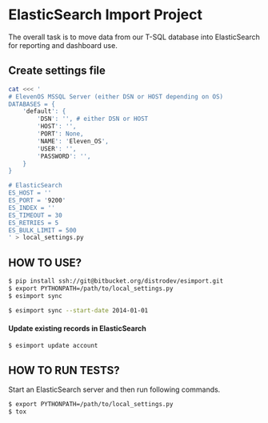 # ElasticSearch Import Project

The overall task is to move data from our T-SQL database into ElasticSearch for reporting and dashboard use.

## Create settings file

```bash
cat <<< '
# ElevenOS MSSQL Server (either DSN or HOST depending on OS)
DATABASES = {
    'default': {
        'DSN': '', # either DSN or HOST
        'HOST': '',
        'PORT': None,
        'NAME': 'Eleven_OS',
        'USER': '',
        'PASSWORD': '',
    }
}

# ElasticSearch
ES_HOST = ''
ES_PORT = '9200'
ES_INDEX = ''
ES_TIMEOUT = 30
ES_RETRIES = 5
ES_BULK_LIMIT = 500
' > local_settings.py
```

## HOW TO USE?

```bash
$ pip install ssh://git@bitbucket.org/distrodev/esimport.git
$ export PYTHONPATH=/path/to/local_settings.py
$ esimport sync
```

```bash
$ esimport sync --start-date 2014-01-01
```

#### Update existing records in ElasticSearch

```bash
$ esimport update account
```

## HOW TO RUN TESTS?

Start an ElasticSearch server and then run following commands.

```bash
$ export PYTHONPATH=/path/to/local_settings.py
$ tox
```
